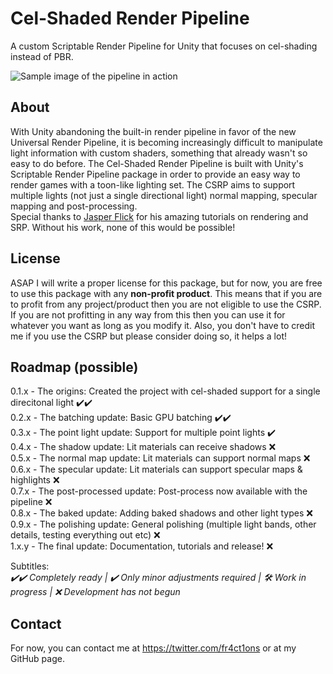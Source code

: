 # Cel-Shaded Render Pipeline  
A custom Scriptable Render Pipeline for Unity that focuses on cel-shading instead of PBR.  

![Sample image of the pipeline in action](https://github.com/lucena-fr4ct1ons/unity-csrp/blob/master/sample.png)  

## About  
With Unity abandoning the built-in render pipeline in favor of the new Universal Render Pipeline, it is becoming increasingly difficult to manipulate light information with custom shaders, something that already wasn't so easy to do before. The Cel-Shaded Render Pipeline is built with Unity's Scriptable Render Pipeline package in order to provide an easy way to render games with a toon-like lighting set. The CSRP aims to support multiple lights (not just a single directional light) normal mapping, specular mapping and post-processing.  
Special thanks to [Jasper Flick](https://catlikecoding.com/) for his amazing tutorials on rendering and SRP. Without his work, none of this would be possible!

## License
ASAP I will write a proper license for this package, but for now, you are free to use this package with any **non-profit product**. This means that if you are to profit from any project/product then you are not eligible to use the CSRP.  If you are not profitting in any way from this then you can use it for whatever you want as long as you modify it. Also, you don't have to credit me if you use the CSRP but please consider doing so, it helps a lot!  

## Roadmap (possible)  
0.1.x - The origins: Created the project with cel-shaded support for a single direcitonal light ✔️✔️  
0.2.x - The batching update: Basic GPU batching ✔️✔️  
0.3.x - The point light update: Support for multiple point lights ✔️  
0.4.x - The shadow update: Lit materials can receive shadows ❌  
0.5.x - The normal map update: Lit materials can support normal maps ❌  
0.6.x - The specular update: Lit materials can support specular maps & highlights ❌  
0.7.x - The post-processed update: Post-process now available with the pipeline ❌  
0.8.x - The baked update: Adding baked shadows and other light types ❌  
0.9.x - The polishing update: General polishing (multiple light bands, other details, testing everything out etc) ❌  
1.x.y - The final update: Documentation, tutorials and release! ❌  
  
Subtitles:  
_✔️✔️ Completely ready | ✔️ Only minor adjustments required | 🛠️ Work in progress | ❌ Development has not begun_  
 
## Contact
For now, you can contact me at https://twitter.com/fr4ct1ons or at my GitHub page.
